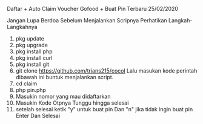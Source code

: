 Daftar + Auto Claim Voucher Gofood + Buat Pin Terbaru 25/02/2020

Jangan Lupa Berdoa Sebelum Menjalankan Scripnya
Perhatikan Langkah-Langkahnya

1. pkg update
2. pkg upgrade
3. pkg install php
4. pkg install curl
5. pkg install git
7. git clone https://github.com/trians215/cocol
Lalu masukan kode perintah dibawah ini buntuk menjalankan script.
8. cd claim
9. php pin.php
10. Masukin nomor yang mau didaftarkan
11. Masukin Kode Otpnya Tunggu hingga selesai
12. setelah selesai ketik "y" untuk buat pin Dan "n" jika tidak ingin buat pin
Enter Dan Selesai

